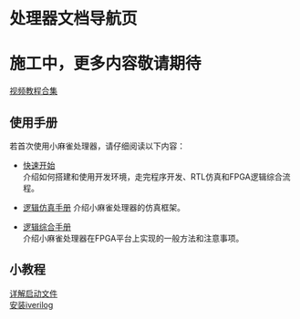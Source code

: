 # 处理器文档导航页
# 施工中，更多内容敬请期待
[视频教程合集](https://space.bilibili.com/606276/channel/collectiondetail?sid=1137663&ctype=0)  


## 使用手册
若首次使用小麻雀处理器，请仔细阅读以下内容：  
- [快速开始](/doc/使用手册/快速开始.md)  
介绍如何搭建和使用开发环境，走完程序开发、RTL仿真和FPGA逻辑综合流程。  

- [逻辑仿真手册](/doc/使用手册/逻辑仿真手册.md)
介绍小麻雀处理器的仿真框架。  

- [逻辑综合手册](/doc/使用手册/逻辑综合手册.md)  
介绍小麻雀处理器在FPGA平台上实现的一般方法和注意事项。  




## 小教程
[详解启动文件](/doc/小教程/详解启动文件.md)  
[安装iverilog](/doc/小教程/安装iverilog仿真环境.md)  

 
